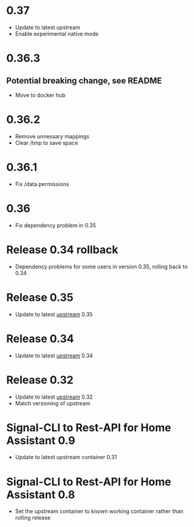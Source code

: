 # 0.37
- Update to latest upstream
- Enable experimental native mode
# 0.36.3
## Potential breaking change, see README
- Move to docker hub
# 0.36.2
- Remove unnessary mappings
- Clear /tmp to save space
# 0.36.1
- Fix /data permissions
# 0.36
- Fix dependency problem in 0.35
# Release 0.34 rollback
- Dependency problems for some users in version 0.35, rolling back to 0.34
# Release 0.35
- Update to latest [upstream](https://github.com/bbernhard/signal-cli-rest-api/releases/tag/0.35) 0.35
# Release 0.34
- Update to latest [upstream](https://github.com/bbernhard/signal-cli-rest-api/releases/tag/0.34) 0.34
# Release 0.32
- Update to latest [upstream](https://github.com/bbernhard/signal-cli-rest-api/releases/tag/0.32) 0.32
- Match versioning of upstream
# Signal-CLI to Rest-API for Home Assistant 0.9
- Update to latest upstream container 0.31
# Signal-CLI to Rest-API for Home Assistant 0.8
- Set the upstream container to known working container rather than rolling release

